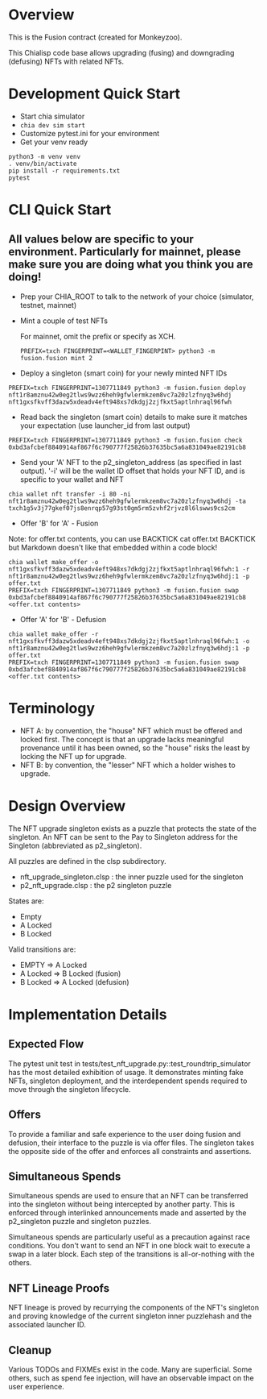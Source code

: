 # Overview

This is the Fusion contract (created for Monkeyzoo).

This Chialisp code base allows upgrading (fusing) and downgrading (defusing) NFTs with related NFTs. 

# Development Quick Start

* Start chia simulator
*   `chia dev sim start`
* Customize pytest.ini for your environment
* Get your venv ready

```
python3 -m venv venv
. venv/bin/activate
pip install -r requirements.txt
pytest
```

# CLI Quick Start

## All values below are specific to your environment. Particularly for mainnet, please make sure you are doing what you think you are doing!

* Prep your CHIA_ROOT to talk to the network of your choice (simulator, testnet, mainnet)
* Mint a couple of test NFTs

  For mainnet, omit the prefix or specify as XCH.

  ```
  PREFIX=txch FINGERPRINT=<WALLET_FINGERPINT> python3 -m fusion.fusion mint 2
  ```

* Deploy a singleton (smart coin) for your newly minted NFT IDs

```
PREFIX=txch FINGERPRINT=1307711849 python3 -m fusion.fusion deploy nft1r8amznu42w0eg2tlws9wzz6heh9gfwlermkzem8vc7a20zlzfnyq3w6hdj nft1gxsfkvff3dazw5xdeadv4eft948xs7dkdgj2zjfkxt5aptlnhraql96fwh
```

* Read back the singleton (smart coin) details to make sure it matches your expectation (use launcher_id from last output)

```
PREFIX=txch FINGERPRINT=1307711849 python3 -m fusion.fusion check 0xbd3afcbef8840914af867f6c790777f25826b37635bc5a6a831049ae82191cb8
```

* Send your 'A' NFT to the p2_singleton_address (as specified in last output). '-i' will be the wallet ID offset that holds your NFT ID, and is specific to your wallet and NFT

```
chia wallet nft transfer -i 80 -ni nft1r8amznu42w0eg2tlws9wzz6heh9gfwlermkzem8vc7a20zlzfnyq3w6hdj -ta txch1g5v3j77gkef07js8enrqp57g93st0gm5rm5zvhf2rjvz8l6lswws9cs2cm
```

* Offer 'B' for 'A' - Fusion

Note: for offer.txt contents, you can use BACKTICK cat offer.txt BACKTICK but Markdown doesn't like that embedded within a code block!

```
chia wallet make_offer -o nft1gxsfkvff3dazw5xdeadv4eft948xs7dkdgj2zjfkxt5aptlnhraql96fwh:1 -r nft1r8amznu42w0eg2tlws9wzz6heh9gfwlermkzem8vc7a20zlzfnyq3w6hdj:1 -p offer.txt
PREFIX=txch FINGERPRINT=1307711849 python3 -m fusion.fusion swap 0xbd3afcbef8840914af867f6c790777f25826b37635bc5a6a831049ae82191cb8 <offer.txt contents>
```

* Offer 'A' for 'B' - Defusion

```
chia wallet make_offer -r nft1gxsfkvff3dazw5xdeadv4eft948xs7dkdgj2zjfkxt5aptlnhraql96fwh:1 -o nft1r8amznu42w0eg2tlws9wzz6heh9gfwlermkzem8vc7a20zlzfnyq3w6hdj:1 -p offer.txt
PREFIX=txch FINGERPRINT=1307711849 python3 -m fusion.fusion swap 0xbd3afcbef8840914af867f6c790777f25826b37635bc5a6a831049ae82191cb8 <offer.txt contents>
```


# Terminology

- NFT A: by convention, the "house" NFT which must be offered and locked first. The concept is that an upgrade lacks meaningful provenance until it has been owned, so the "house" risks the least by locking the NFT up for upgrade.
- NFT B: by convention, the "lesser" NFT which a holder wishes to upgrade.

# Design Overview

The NFT upgrade singleton exists as a puzzle that protects the state of the singleton. An NFT can be sent to the Pay to Singleton address for the Singleton (abbreviated as p2_singleton). 

All puzzles are defined in the clsp subdirectory.

- nft_upgrade_singleton.clsp : the inner puzzle used for the singleton
- p2_nft_upgrade.clsp : the p2 singleton puzzle

States are:

- Empty
- A Locked
- B Locked

Valid transitions are:

- EMPTY => A Locked
- A Locked => B Locked (fusion)
- B Locked => A Locked (defusion)

# Implementation Details

## Expected Flow

The pytest unit test in tests/test_nft_upgrade.py::test_roundtrip_simulator has the most detailed exhibition of usage. It demonstrates minting fake NFTs, singleton deployment, and the interdependent spends required to move through the singleton lifecycle.

## Offers 

To provide a familiar and safe experience to the user doing fusion and defusion, their interface to the puzzle is via offer files. The singleton takes the opposite side of the offer and enforces all constraints and assertions.

## Simultaneous Spends

Simultaneous spends are used to ensure that an NFT can be transferred into the singleton without being intercepted by another party.
This is enforced through interlinked announcements made and asserted by the p2_singleton puzzle and singleton puzzles.

Simultaneous spends are particularly useful as a precaution against race conditions. You don't want to send an NFT in one block wait to execute a swap in a later block. Each step of the transitions is all-or-nothing with the others.

## NFT Lineage Proofs

NFT lineage is proved by recurrying the components of the NFT's singleton and proving knowledge of the current singleton inner puzzlehash and the associated launcher ID.

## Cleanup

Various TODOs and FIXMEs exist in the code. Many are superficial. Some others, such as spend fee injection, will have an observable impact on the user experience.
